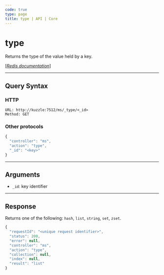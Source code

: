 ```yaml
---
code: true
type: page
title: type | API | Core
---
```


# type



Returns the type of the value held by a key.

[[_Redis documentation_]](https://redis.io/commands/type)

---

## Query Syntax

### HTTP

```http
URL: http://kuzzle:7512/ms/_type/<_id>
Method: GET
```

### Other protocols

```js
{
  "controller": "ms",
  "action": "type",
  "_id": "<key>"
}
```

---

## Arguments

- `_id`: key identifier

---

## Response

Returns one of the following: `hash`, `list`, `string`, `set`, `zset`.

```js
{
  "requestId": "<unique request identifier>",
  "status": 200,
  "error": null,
  "controller": "ms",
  "action": "type",
  "collection": null,
  "index": null,
  "result": "list"
}
```
